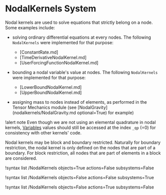 # NodalKernels System

Nodal kernels are used to solve equations that strictly belong on a node.
Some examples include:

- solving ordinary differential equations at every nodes. The following `NodalKernels` were implemented for that purpose:
  - [ConstantRate.md]
  - [TimeDerivativeNodalKernel.md]
  - [UserForcingFunctionNodalKernel.md]

- bounding a nodal variable's value at nodes. The following `NodalKernels` were implemented for that purpose:
  - [LowerBoundNodalKernel.md]
  - [UpperBoundNodalKernel.md]

- assigning mass to nodes instead of elements, as performed in the Tensor Mechanics module
  (see [NodalGravity](nodalkernels/NodalGravity.md optional=True) for example)


!alert note
Even though we are not using an elemental quadrature in nodal kernels, [Variables](syntax/Variables/index.md) values
should still be accessed at the index `_qp` (=0) for consistency with other kernels' code.

Nodal kernels may be block and boundary restricted. Naturally for boundary restriction, the nodal kernel is only defined on the
nodes that are part of a boundary. For block restriction, all nodes that are part of elements in a block are considered.

!syntax list /NodalKernels objects=True actions=False subsystems=False

!syntax list /NodalKernels objects=False actions=False subsystems=True

!syntax list /NodalKernels objects=False actions=True subsystems=False
